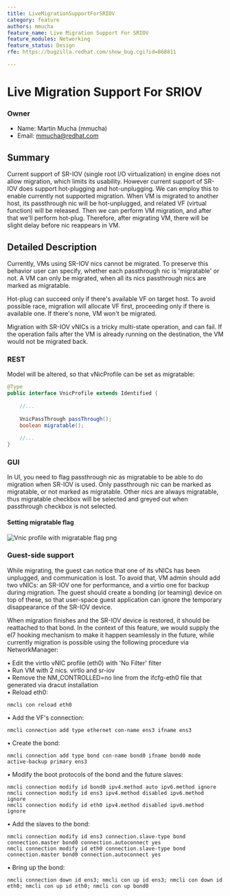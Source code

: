 ```yaml
---
title: LiveMigrationSupportForSRIOV
category: feature
authors: mmucha
feature_name: Live Migration Support For SRIOV
feature_modules: Networking
feature_status: Design
rfe: https://bugzilla.redhat.com/show_bug.cgi?id=868811

---
```



# Live Migration Support For SRIOV

### Owner

*   Name: Martin Mucha (mmucha)
*   Email: mmucha@redhat.com

## Summary
Current support of SR-IOV (single root I/O virtualization) in engine 
does not allow migration, which
limits its usability. However current support of SR-IOV does support 
hot-plugging and hot-unplugging. We can employ this to enable currently 
not supported migration. When VM is migrated to another host, its
passthrough nic will be hot-unplugged, and related VF (virtual function)
will be released.
Then we can perform VM migration, and after that we'll perform hot-plug.
Therefore, after migrating VM, there will be slight delay before nic 
reappears in VM. 

## Detailed Description

Currently, VMs using SR-IOV nics cannot be migrated. To preserve this 
behavior user can specify, whether each passthrough nic is 'migratable' 
or not. A VM can only be migrated, when all its nics passthrough 
nics are marked as migratable. 

Hot-plug can succeed only if there's available VF on 
target host. To avoid possible race, migration will allocate VF first, 
proceeding only if there is available one. 
If there's none, VM won't be migrated.

Migration with SR-IOV vNICs is a tricky multi-state operation, and can 
fail. If the operation fails after the VM is already running on the 
destination, the VM would not be migrated back.

### REST

Model will be altered, so that vNicProfile can be set as migratable:

```java
@Type
public interface VnicProfile extends Identified {
    
    //...
    
    VnicPassThrough passThrough();
    boolean migratable();
    
    //...
}    
```

### GUI

In UI, you need to flag passthrough nic as migratable to be able to do
migration when SR-IOV is used. Only passthrough nic can be marked as
migratable, or not marked as migratable. Other nics are always 
migratable, thus migratable checkbox will be selected and greyed out
when passthrough checkbox is not selected. 

#### Setting migratable flag
![Vnic profile with migratable flag png](/images/vnicProfileWithMigratableFlag.png "Vnic profile with migratable flag png")

### Guest-side support
   
While migrating, the guest can notice that one of its vNICs has been 
unplugged, and communication is lost. To avoid that, VM admin should 
add two vNICs: an SR-IOV one for performance, and a virtio one for 
backup during migration. The guest should create a bonding (or teaming) 
device on top of these, so that user-space guest application can ignore 
the temporary disappearance of the SR-IOV device.
   
When migration finishes and the SR-IOV device is restored, it should be 
reattached to that bond. In the context of this feature, we would supply
the el7 hooking mechanism to make it happen seamlessly in the future, while
currently migration is possible using the following procedure via NetworkManager:

&#8226; Edit the virtIo vNIC profile (eth0) with 'No Filter' filter<br>
&#8226; Run VM with 2 nics. virtIo and sr-iov<br>
&#8226; Remove the NM_CONTROLLED=no line from the ifcfg-eth0 file that generated via dracut installation<br>
&#8226; Reload eth0:<br>

    nmcli con reload eth0
&#8226; Add the VF's connection:

    nmcli connection add type ethernet con-name ens3 ifname ens3
&#8226; Create the bond:

    nmcli connection add type bond con-name bond0 ifname bond0 mode active-backup primary ens3
&#8226; Modify the boot protocols of the bond and the future slaves:

    nmcli connection modify id bond0 ipv4.method auto ipv6.method ignore
    nmcli connection modify id ens3 ipv4.method disabled ipv6.method ignore
    nmcli connection modify id eth0 ipv4.method disabled ipv6.method ignore
&#8226; Add the slaves to the bond:

    nmcli connection modify id ens3 connection.slave-type bond connection.master bond0 connection.autoconnect yes
    nmcli connection modify id eth0 connection.slave-type bond connection.master bond0 connection.autoconnect yes
&#8226; Bring up the bond:

    nmcli connection down id ens3; nmcli con up id ens3; nmcli con down id eth0; nmcli con up id eth0; nmcli con up bond0